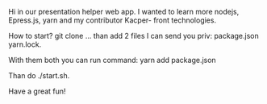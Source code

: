 Hi in our presentation helper web app.
I wanted to learn more nodejs, Epress.js, yarn and my contributor Kacper- front technologies.

How to start? git clone ... than add 2 files I can send you priv:
package.json
yarn.lock.

With them both you can run command:  yarn add package.json

Than do ./start.sh.

Have a great fun!
